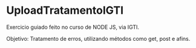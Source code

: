# UploadTratamentoIGTI

Exercicio guiado feito no curso de NODE JS, via IGTI.


Objetivo: Tratamento de erros, utilizando métodos como get, post e afins.
